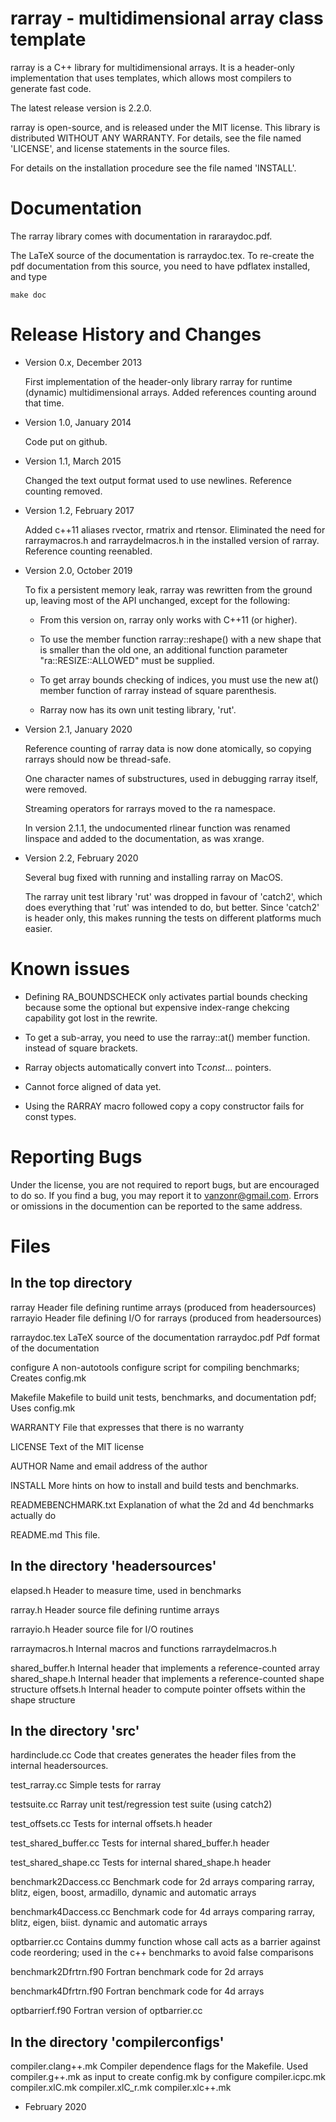 rarray - multidimensional array class template
==============================================

rarray is a C++ library for multidimensional arrays.  It is a
header-only implementation that uses templates, which allows most
compilers to generate fast code.

The latest release version is 2.2.0.

rarray is open-source, and is released under the MIT license. This
library is distributed WITHOUT ANY WARRANTY. For details, see the file
named 'LICENSE', and license statements in the source files.

For details on the installation procedure see the file named 'INSTALL'.

Documentation
=============

The rarray library comes with documentation in rararaydoc.pdf.

The LaTeX source of the documentation is rarraydoc.tex. To re-create
the pdf documentation from this source, you need to have pdflatex
installed, and type

    make doc

Release History and Changes
===========================

 * Version 0.x, December 2013

   First implementation of the header-only library rarray for runtime
   (dynamic) multidimensional arrays. Added references counting around
   that time.

 * Version 1.0, January 2014

   Code put on github.

 * Version 1.1, March 2015

   Changed the text output format used to use newlines.
   Reference counting removed. 

 * Version 1.2, February 2017

   Added c++11 aliases rvector, rmatrix and rtensor. Eliminated the
   need for rarraymacros.h and rarraydelmacros.h in the installed
   version of rarray. Reference counting reenabled.

 * Version 2.0, October 2019

   To fix a persistent memory leak, rarray was rewritten from the
   ground up, leaving most of the API unchanged, except for the
   following:
   
     - From this version on, rarray only works with C++11 (or higher).

     - To use the member function rarray::reshape() with a new shape
       that is smaller than the old one, an additional function
       parameter "ra::RESIZE::ALLOWED" must be supplied.
     
     - To get array bounds checking of indices, you must use the new
       at() member function of rarray instead of square parenthesis.

     - Rarray now has its own unit testing library, 'rut'.

 * Version 2.1, January 2020

   Reference counting of rarray data is now done atomically, so
   copying rarrays should now be thread-safe.
   
   One character names of substructures, used in debugging rarray
   itself, were removed.

   Streaming operators for rarrays moved to the ra namespace.

   In version 2.1.1, the undocumented rlinear function was renamed
   linspace and added to the documentation, as was xrange.

 * Version 2.2, February 2020

   Several bug fixed with running and installing rarray on MacOS.

   The rarray unit test library 'rut' was dropped in favour of
   'catch2', which does everything that 'rut' was intended to do, but
   better. Since 'catch2' is header only, this makes running the tests
   on different platforms much easier.


Known issues
============

  * Defining RA_BOUNDSCHECK only activates partial bounds checking
    because some the optional but expensive index-range chekcing
    capability got lost in the rewrite.

  * To get a sub-array, you need to use the rarray::at() member
    function. instead of square brackets.

  * Rarray objects automatically convert into T*const*... pointers.

  * Cannot force aligned of data yet.

  * Using the RARRAY macro followed copy a copy constructor fails for
    const types.


Reporting Bugs
==============

Under the license, you are not required to report bugs, but are
encouraged to do so.  If you find a bug, you may report it to
vanzonr@gmail.com. Errors or omissions in the documention can be
reported to the same address.

Files
=====

In the top directory
---------------------

rarray                 Header file defining runtime arrays (produced from headersources)
rarrayio               Header file defining I/O for rarrays (produced from headersources)

rarraydoc.tex          LaTeX source of the documentation
rarraydoc.pdf          Pdf format of the documentation

configure              A non-autotools configure script for compiling 
                       benchmarks; Creates config.mk

Makefile               Makefile to build unit tests, benchmarks, and
                       documentation pdf; Uses config.mk 

WARRANTY               File that expresses that there is no warranty

LICENSE                Text of the MIT license

AUTHOR                 Name and email address of the author

INSTALL                More hints on how to install and build tests and benchmarks.

READMEBENCHMARK.txt    Explanation of what the 2d and 4d benchmarks
                       actually do

README.md              This file.


In the directory 'headersources'
---------------------------------

elapsed.h              Header to measure time, used in benchmarks

rarray.h               Header source file defining runtime arrays
 
rarrayio.h             Header source file for I/O routines
 
rarraymacros.h         Internal macros and functions
rarraydelmacros.h

shared_buffer.h        Internal header that implements a reference-counted array
shared_shape.h         Internal header that implements a reference-counted shape structure
offsets.h              Internal header to compute pointer offsets within the shape structure


In the directory 'src'
-----------------------

hardinclude.cc         Code that creates generates the header files
                       from the internal headersources.

test_rarray.cc         Simple tests for rarray

testsuite.cc           Rarray unit test/regression test suite (using catch2)

test_offsets.cc        Tests for internal offsets.h header

test_shared_buffer.cc  Tests for internal shared_buffer.h header

test_shared_shape.cc   Tests for internal shared_shape.h header 

benchmark2Daccess.cc   Benchmark code for 2d arrays comparing rarray,
                       blitz, eigen, boost, armadillo, dynamic and
                       automatic arrays

benchmark4Daccess.cc   Benchmark code for 4d arrays comparing rarray,
                       blitz, eigen, biist. dynamic and automatic
                       arrays

optbarrier.cc          Contains dummy function whose call acts as a 
                       barrier against code reordering; used in the
                       c++ benchmarks to avoid false comparisons

benchmark2Dfrtrn.f90   Fortran benchmark code for 2d arrays
 
benchmark4Dfrtrn.f90   Fortran benchmark code for 4d arrays

optbarrierf.f90        Fortran version of optbarrier.cc


In the directory 'compilerconfigs'
-----------------------------------

compiler.clang++.mk    Compiler dependence flags for the Makefile. Used
compiler.g++.mk        as input to create config.mk by configure
compiler.icpc.mk
compiler.xlC.mk
compiler.xlC_r.mk
compiler.xlc++.mk


- February 2020
